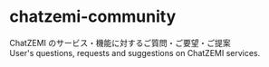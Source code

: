 # chatzemi-community
ChatZEMI のサービス・機能に対するご質問・ご要望・ご提案<br>
User's questions, requests and suggestions on ChatZEMI services.
